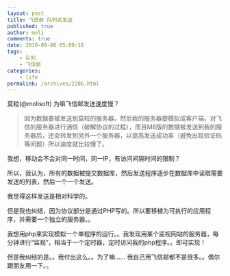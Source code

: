```yaml
---
layout: post
title: 飞信邮 队列式发送
published: true
author: moli
comments: true
date: 2010-09-08 05:09:18
tags:
    - 队列
    - 飞信邮
categories:
    - life
permalink: /archives/2286.html
---
```


  莫粒(@molisoft) 为嘛飞信邮发送速度慢？


> 
>   因为数据要被发送到莫粒的服务器，然后我的服务器要模拟成客户端，对飞信的服务器进行通信（破解协议的过程），而且M8版的数据被发送到我的服务器后，还会转发到另外一个服务器，以提高发送成功率（避免出现验证码等问题）所以速度就比较慢了。
> 

我想，移动会不会对同一时间，同一IP，有访问间隔时间的限制？
  
所以，我认为，所有的数据被提交数据库，然后发送程序逐步在数据库中读取需要发送的列表，然后一个一个发送。
  
我觉得这样发送是相对科学的。

但是我也纠结，因为协议部分是通过PHP写的。所以要移植为可执行的应用程序，并需要一个独立的服务器。。

我想用php来实现模拟一个单程序的运行。。我发现用某个监视网站的服务器，每分钟进行“监视”，相当于一个定时器，定时访问我的php程序。。即可实现！

但是我纠结的是。。我付出这么。。为了嘛…… 我自己用飞信邮都不是很多。。偶尔跟朋友用一下。。